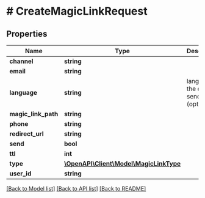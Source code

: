 # # CreateMagicLinkRequest

## Properties

Name | Type | Description | Notes
------------ | ------------- | ------------- | -------------
**channel** | **string** |  |
**email** | **string** |  |
**language** | **string** | language of the email to send (optional) | [optional]
**magic_link_path** | **string** |  |
**phone** | **string** |  |
**redirect_url** | **string** |  |
**send** | **bool** |  |
**ttl** | **int** |  |
**type** | [**\OpenAPI\Client\Model\MagicLinkType**](MagicLinkType.md) |  | [optional]
**user_id** | **string** |  |

[[Back to Model list]](../../README.md#models) [[Back to API list]](../../README.md#endpoints) [[Back to README]](../../README.md)
